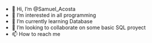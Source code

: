 - 👋 Hi, I’m @Samuel_Acosta
- 👀 I’m interested in all programming 
- 🌱 I’m currently learning Database
- 💞️ I’m looking to collaborate on some basic SQL proyect
- 📫 How to reach me 

<!---
samuel4X/samuel4X is a ✨ special ✨ repository because its `README.md` (this file) appears on your GitHub profile.
You can click the Preview link to take a look at your changes.
--->

